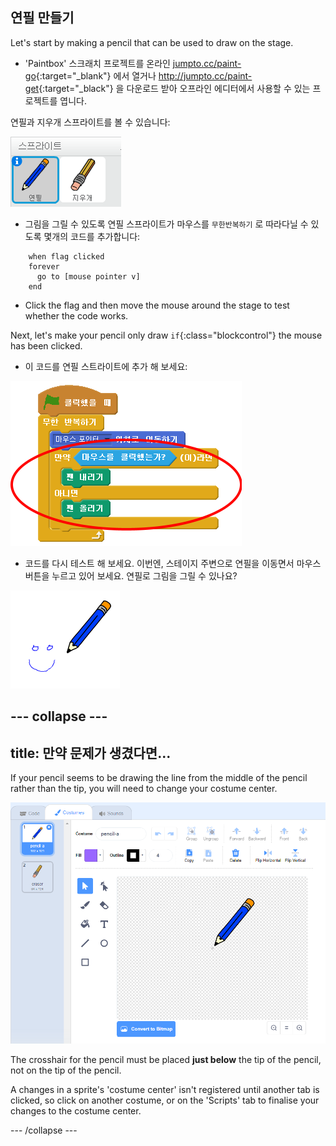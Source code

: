 ## 연필 만들기

Let's start by making a pencil that can be used to draw on the stage.

+ 'Paintbox' 스크래치 프로젝트를 온라인 [jumpto.cc/paint-go](http://jumpto.cc/paint-go){:target="_blank"} 에서 열거나 <http://jumpto.cc/paint-get>{:target="_black"} 을 다운로드 받아 오프라인 에디터에서 사용할 수 있는 프로젝트를 엽니다.

연필과 지우개 스프라이트를 볼 수 있습니다:

![screenshot](images/paint-starter.png)

+ 그림을 그릴 수 있도록 연필 스프라이트가 마우스를 `무한반복하기` 로 따라다닐 수 있도록 몇개의 코드를 추가합니다:

```blocks
    when flag clicked
    forever
      go to [mouse pointer v]
    end
```

+ Click the flag and then move the mouse around the stage to test whether the code works.

Next, let's make your pencil only draw `if`{:class="blockcontrol"} the mouse has been clicked.

+ 이 코드를 연필 스트라이트에 추가 해 보세요:

![screenshot](images/paint-pencil-draw-code.png)

+ 코드를 다시 테스트 해 보세요. 이번엔, 스테이지 주변으로 연필을 이동면서 마우스 버튼을 누르고 있어 보세요. 연필로 그림을 그릴 수 있나요?

![screenshot](images/paint-draw.png)

## \--- collapse \---

## title: 만약 문제가 생겼다면...

If your pencil seems to be drawing the line from the middle of the pencil rather than the tip, you will need to change your costume center.

![Costume center](images/costume-center.png)

The crosshair for the pencil must be placed **just below** the tip of the pencil, not on the tip of the pencil.

A changes in a sprite's 'costume center' isn't registered until another tab is clicked, so click on another costume, or on the 'Scripts' tab to finalise your changes to the costume center.

\--- /collapse \---